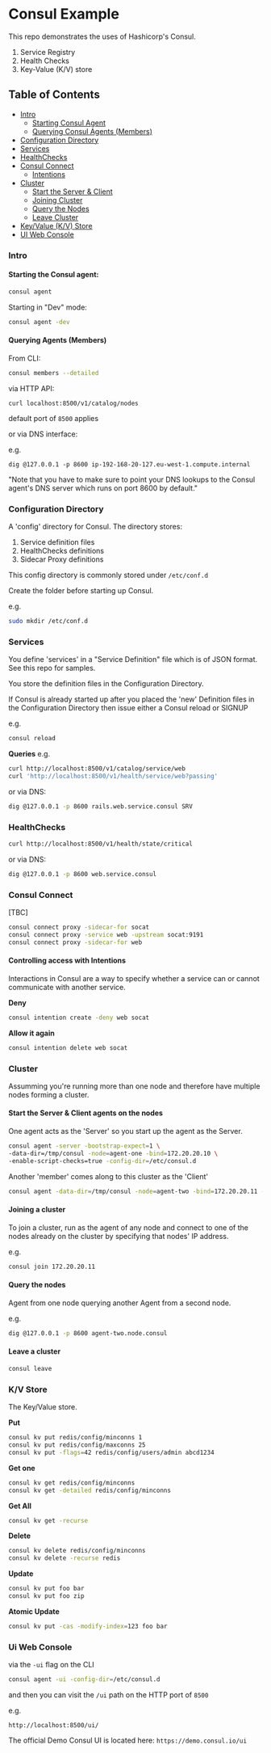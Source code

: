 # Consul Example

This repo demonstrates the uses of Hashicorp's Consul.

1. Service Registry
2. Health Checks
3. Key-Value (K/V) store

## Table of Contents

* [Intro](#intro)
    * [Starting Consul Agent](#starting-consul-agent)
	* [Querying Consul Agents (Members)](#querying-consul-agent)
* [Configuration Directory](#configuration-directory)
* [Services](#services)
* [HealthChecks](#healthchecks)
* [Consul Connect](#consul-connect)
    * [Intentions](#intentions)  
* [Cluster](#cluster)
  * [Start the Server & Client](#start-server-client)
  * [Joining Cluster](#joining-cluster)
  * [Query the Nodes](#querying-nodes)
  * [Leave Cluster](#leave-cluster)
* [Key/Value (K/V) Store](#kv-store)
* [UI Web Console](#ui-web-console)

### <a name="intro"></a>Intro

#### <a name="starting-consul-agent"></a>Starting the Consul agent:

```bash
consul agent
```

Starting in "Dev" mode:

```bash
consul agent -dev
```

#### <a name="querying-consul-agent"></a>Querying Agents (Members)

From CLI:

```bash
consul members --detailed
```

via HTTP API:
```
curl localhost:8500/v1/catalog/nodes
```

default port of `8500` applies

or via DNS interface:

e.g.
```
dig @127.0.0.1 -p 8600 ip-192-168-20-127.eu-west-1.compute.internal
```

"Note that you have to make sure to point your DNS lookups to the Consul agent's DNS server which runs on port 8600 by default."


### <a name="configuration-directory"></a>Configuration Directory

A 'config' directory for Consul. The directory stores:

1. Service definition files
2. HealthChecks definitions
3. Sidecar Proxy definitions

This config directory is commonly stored under `/etc/conf.d`

Create the folder before starting up Consul.

e.g.
```bash
sudo mkdir /etc/conf.d
```

### <a name="services"></a>Services

You define 'services' in a "Service Definition" file which is of JSON format. See this repo for samples.

You store the definition files in the Configuration Directory.

If Consul is already started up after you placed the 'new' Definition files in the Configuration Directory then issue either a Consul reload or SIGNUP

e.g.
```bash
consul reload
```

__Queries__
e.g.
```bash
curl http://localhost:8500/v1/catalog/service/web
curl 'http://localhost:8500/v1/health/service/web?passing'
```

or via DNS:
```bash
dig @127.0.0.1 -p 8600 rails.web.service.consul SRV
```

### <a name="healthchecks"></a>HealthChecks
```bash
curl http://localhost:8500/v1/health/state/critical
```

or via DNS:
```bash
dig @127.0.0.1 -p 8600 web.service.consul
```

### <a name="consul-connect"></a>Consul Connect

[TBC]

```bash
consul connect proxy -sidecar-for socat
consul connect proxy -service web -upstream socat:9191
consul connect proxy -sidecar-for web
```

#### <a name="intentions"></a>Controlling access with Intentions

Interactions in Consul are a way to specify whether a service can or cannot communicate with another service.

__Deny__
```bash
consul intention create -deny web socat
```

__Allow it again__
```bash
consul intention delete web socat

```

### <a name="cluster"></a>Cluster
Assumming you're running more than one node and therefore have multiple nodes forming a cluster.

#### <a name="start-server-client"></a>Start the Server & Client agents on the nodes
One agent acts as the 'Server' so you start up the agent as the Server.

```bash
consul agent -server -bootstrap-expect=1 \
-data-dir=/tmp/consul -node=agent-one -bind=172.20.20.10 \
-enable-script-checks=true -config-dir=/etc/consul.d
```

Another 'member' comes along to this cluster as the 'Client'
```bash
consul agent -data-dir=/tmp/consul -node=agent-two -bind=172.20.20.11 -enable-script-checks=true -config-dir=/etc/consul.d
```

#### <a name="joining-cluster"></a>Joining a cluster

To join a cluster, run as the agent of any node and connect to one of the nodes already on the cluster by specifying that nodes' IP address.

e.g.
```bash
consul join 172.20.20.11
```

#### <a name="querying-nodes"></a>Query the nodes
Agent from one node querying another Agent from a second node.

e.g.
```bash
dig @127.0.0.1 -p 8600 agent-two.node.consul
```

#### <a name="leave-cluster"></a>Leave a cluster
```bash
consul leave
```

### <a name="kv-store"></a>K/V Store

The Key/Value store.

__Put__
```bash
consul kv put redis/config/minconns 1
consul kv put redis/config/maxconns 25
consul kv put -flags=42 redis/config/users/admin abcd1234
```

__Get one__
```bash
consul kv get redis/config/minconns
consul kv get -detailed redis/config/minconns
```

__Get All__
```bash
consul kv get -recurse
```

__Delete__
```bash
consul kv delete redis/config/minconns
consul kv delete -recurse redis
```

__Update__
```bash
consul kv put foo bar
consul kv put foo zip
```

__Atomic Update__
```bash
consul kv put -cas -modify-index=123 foo bar
```

### <a name="ui-web-console"></a>Ui Web Console

via the `-ui` flag on the CLI

```bash
consul agent -ui -config-dir=/etc/consul.d
```

and then you can visit the `/ui` path on the HTTP port of `8500`

e.g.
```
http://localhost:8500/ui/
```

The official Demo Consul UI is located here: `https://demo.consul.io/ui`